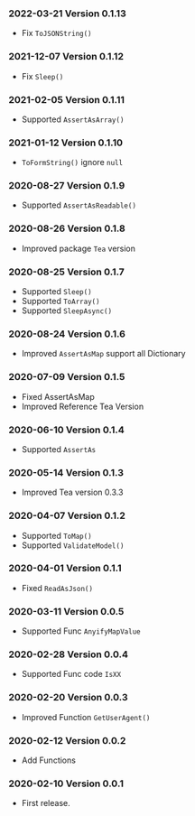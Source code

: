 ### 2022-03-21 Version 0.1.13
* Fix `ToJSONString()`

### 2021-12-07 Version 0.1.12
* Fix `Sleep()`

### 2021-02-05 Version 0.1.11
* Supported `AssertAsArray()`

### 2021-01-12 Version 0.1.10
* `ToFormString()` ignore `null`

### 2020-08-27 Version 0.1.9
* Supported `AssertAsReadable()`

### 2020-08-26 Version 0.1.8
* Improved package `Tea` version

### 2020-08-25 Version 0.1.7
* Supported `Sleep()`
* Supported `ToArray()`
* Supported `SleepAsync()`

### 2020-08-24 Version 0.1.6
* Improved `AssertAsMap` support all Dictionary

### 2020-07-09 Version 0.1.5
* Fixed AssertAsMap
* Improved Reference Tea Version

### 2020-06-10 Version 0.1.4
* Supported `AssertAs`

### 2020-05-14 Version 0.1.3
* Improved Tea version 0.3.3

### 2020-04-07 Version 0.1.2
* Supported `ToMap()`
* Supported `ValidateModel()`

### 2020-04-01 Version 0.1.1
* Fixed `ReadAsJson()`

### 2020-03-11 Version 0.0.5
* Supported Func `AnyifyMapValue`

### 2020-02-28 Version 0.0.4
* Supported Func code `IsXX`

### 2020-02-20 Version 0.0.3
* Improved Function `GetUserAgent()`

### 2020-02-12 Version 0.0.2
* Add Functions

### 2020-02-10 Version 0.0.1
* First release.